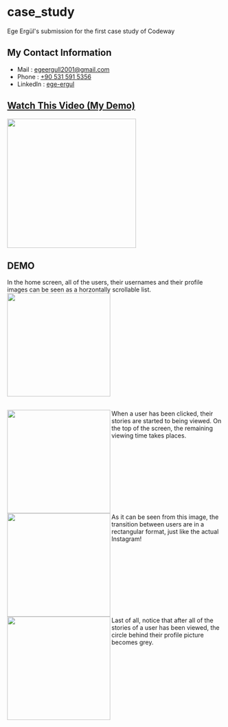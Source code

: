 # case_study
Ege Ergül's submission for the first case study of Codeway

## My Contact Information
* Mail     : [egeergull2001@gmail.com](mailto:egeergull2001@gmail.com)
* Phone    : [+90 531 591 5356](tel:+905315915356)
* LinkedIn : [ege-ergul](https://www.linkedin.com/in/ege-ergul/)

## [Watch This Video (My Demo)](https://youtu.be/ncZAPbEL7fs)
[<img src="https://github.com/egeergul/codeway_case_study/blob/20ee7fe91ad9f9cf6849438580cfc4d2f5549310/readme_images/ss5.png" width="300">](https://youtu.be/ncZAPbEL7fs)

## DEMO
In the home screen, all of the users, their usernames and their profile images can be seen as a horzontally scrollable list.
<img alf="Demonstration (click to download)" align="left" src="https://user-images.githubusercontent.com/63500329/228835418-f1fb6521-b069-4253-8a56-7b8555575762.mov" width="240" >
<br clear="left"/>
<br/>

<img align="left" src="https://github.com/egeergul/codeway_case_study_v2/blob/7f5b02b08778bb696e2b30d18574c84751fc40b2/readme_images/ss2.png" width="240" >
When a user has been clicked, their stories are started to being viewed. On the top of the screen, the remaining viewing time takes places.
<br clear="left"/>

<img align="left" src="https://github.com/egeergul/codeway_case_study_v2/blob/7f5b02b08778bb696e2b30d18574c84751fc40b2/readme_images/ss3.png" width="240" >
As it can be seen from this image, the transition between users are in a rectangular format, just like the actual Instagram!
<br clear="left"/>

<img align="left" src="https://github.com/egeergul/codeway_case_study_v2/blob/7f5b02b08778bb696e2b30d18574c84751fc40b2/readme_images/ss4.png" width="240" >
Last of all, notice that after all of the stories of a user has been viewed, the circle behind their profile picture becomes grey.
<br clear="left"/>

